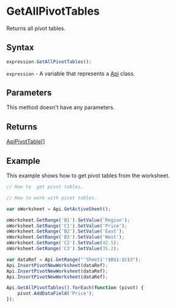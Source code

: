 # GetAllPivotTables

Returns all pivot tables.

## Syntax

```javascript
expression.GetAllPivotTables();
```

`expression` - A variable that represents a [Api](../Api.md) class.

## Parameters

This method doesn't have any parameters.

## Returns

[ApiPivotTable](../../ApiPivotTable/ApiPivotTable.md)[]

## Example

This example shows how to get pivot tables from the worksheet.

```javascript editor-xlsx
// How to  get pivot tables.

// How to work with pivot tables.

var oWorksheet = Api.GetActiveSheet();

oWorksheet.GetRange('B1').SetValue('Region');
oWorksheet.GetRange('C1').SetValue('Price');
oWorksheet.GetRange('B2').SetValue('East');
oWorksheet.GetRange('B3').SetValue('West');
oWorksheet.GetRange('C2').SetValue(42.5);
oWorksheet.GetRange('C3').SetValue(35.2);

var dataRef = Api.GetRange("'Sheet1'!$B$1:$C$3");
Api.InsertPivotNewWorksheet(dataRef);
Api.InsertPivotNewWorksheet(dataRef);
Api.InsertPivotNewWorksheet(dataRef);

Api.GetAllPivotTables().forEach(function (pivot) {
	pivot.AddDataField('Price');
});

```
